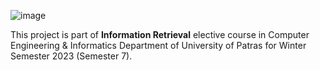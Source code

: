 ![image](https://github.com/user-attachments/assets/e5518c7b-2f64-4752-a794-f9fb0b6b5176)

This project is part of **Information Retrieval** elective course in Computer Engineering & Informatics Department of University of Patras for Winter Semester 2023 (Semester 7). 
